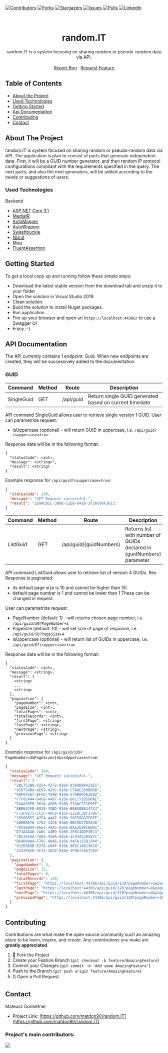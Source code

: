 [![Contributors][contributors-shield]][contributors-url]
[![Forks][forks-shield]][forks-url]
[![Stargazers][stars-shield]][stars-url]
[![Issues][issues-shield]][issues-url]
[![Pulls][pulls-shield]][pulls-url]
[![LinkedIn][linkedin-shield]][linkedin-url]

<!-- PROJECT LOGO -->
<br />
<p align="center">

  <h1 align="center">random.IT</h1>

  <p align="center">
    random.IT is a system focusing on sharing random or pseudo-random data via API.
    <br />
    <br />
    <a href="https://github.com/matdon90/random.IT/issues">Report Bug</a>
    ·
    <a href="https://github.com/matdon90/random.IT/issues">Request Feature</a>
  </p>
</p>

<!-- TABLE OF CONTENTS -->
## Table of Contents

* [About the Project](#about-the-project)
* [Used Technologies](#used-technologies)
* [Getting Started](#getting-started)
* [Api Documentation](#api-documentation)
* [Contributing](#contributing)
* [Contact](#contact)



<!-- ABOUT THE PROJECT -->
## About The Project

random.IT is system focused on sharing random or pseudo-random data via API. The application is plan to consist of parts that generate independent data. First, it will be a GUID number generator, and then random IP protocol configurations compliant with the requirements specified in the query. The next parts, and also the next generators, will be added according to the needs or suggestions of users.


<!-- USED TECHNOLOGIES -->
### Used Technologies

Backend
* [ASP.NET Core 3.1](https://docs.microsoft.com/pl-pl/aspnet/core/?view=aspnetcore-3.1)
* [MediatR](https://github.com/jbogard/MediatR)
* [AutoMapper](https://automapper.org/)
* [AutoWrapper](https://github.com/proudmonkey/AutoWrapper)
* [Swashbuckle](https://docs.microsoft.com/en-US/aspnet/core/tutorials/getting-started-with-swashbuckle?view=aspnetcore-5.0&tabs=visual-studio)
* [NUnit](https://nunit.org/)
* [Moq](https://github.com/Moq/moq4/wiki/Quickstart)
* [FluentAssertion](https://fluentassertions.com/)


<!-- GETTING STARTED -->
## Getting Started

To get a local copy up and running follow these simple steps:

* Download the latest stable version from the download tab and unzip it to your folder
* Open the solution in Visual Studio 2019. 
* Clean solution.
* Build the solution to install Nuget packages.
* Run application
* Fire up your browser and open url `https://localhost:44386/` to use a Swagger UI
* Enjoy ;-)

<!-- API DOCUMENTATION -->
## API Documentation

The API currently contains 1 endpoint: Guid.
When new endpoints are created, they will be successively added to the documentation.

### GUID

| Command    | Method | Route                   | Description                                             |
|------------|--------|-------------------------|---------------------------------------------------------|
| SingleGuid | GET    | /api/guid               | Return single GUID generated based on current timedate  |

API command SingleGuid allows user to retrieve single version 1 GUID.
User can parametrize request:
* isUppercase (optional) - will return GUID in uppercase, i.e. `/api/guid?isuppercase=true`

Response data will be in the following format:
```
{
  "statusCode": <int>,
  "message": <string>",
  "result": <string>
}
```

Example response for `/api/guid?isuppercase=true`:
```json
{
  "statusCode": 200,
  "message": "GET Request successful.",
  "result": "2E0ACB1C-3B88-11EB-9410-3F26C08F1611"
}
```


| Command    | Method | Route                   | Description                                             |
|------------|--------|-------------------------|---------------------------------------------------------|
| ListGuid   | GET    | /api/guid/{guidNumbers} | Returns list with number of GUIDs declared in {guidNumbers} parameter |

API command ListGuid allows user to retrieve list of version 4 GUIDs. Res
Response is paginated:
* its default page size is 10 and cannot be higher than 30
* default page number is 1 and cannot be lower than 1
These can be changed in request.

User can parametrize request:
* PageNumber (default: 1) - will returns chosen page number, i.e. `/api/guid/50?PageNumber=2`
* PageSize (default: 10) - will set size of page of response, i.e. `/api/guid/50?PageSize=4`
* isUppercase (optional) - will return list of GUIDs in uppercase, i.e. `/api/guid/8?isuppercase=true`

Response data will be in the following format:
```
{
  "statusCode": <int>,
  "message": <string>,
  "result": [
    <string>
    ...
    <string>
  ],
  "pagination": {
    "pageNumber": <int>,
    "pageSize": <int>,
    "totalPages": <int>,
    "totalRecords": <int>,
    "firstPage": <string>,
    "lastPage": <string>,
    "nextPage": <string>,
    "previousPage": <string>
  }
}
```

Example response for `/api/guid/120?PageNumber=3&PageSize=15&isUppercase=true`:
```json
{
  "statusCode": 200,
  "message": "GET Request successful.",
  "result": [
    "2BC7C2B0-D254-4272-9166-8369DB9421E5",
    "959754B4-4E69-429C-9166-C7A0E260B8DB",
    "A0F64567-EFCD-450B-9166-576B0FDE3692",
    "F7F0CA44-D458-4497-9166-D01771D590AE",
    "F44826FB-961A-4E6B-9166-733AC731D9EF",
    "8B862CFD-0918-4CBD-9166-B0EA08E34423",
    "F72FDE75-5C5F-40C9-9166-221BC39F2706",
    "2630B557-A7FA-4447-9166-90E5BD87F0FE",
    "36EB5E76-4752-44C8-9166-0BCFD27D26CD",
    "78C86B09-B6E1-4AA5-9166-BAE2E99CDBD1",
    "D73A4A4D-CA6C-44B9-9166-2F8C4DDF3EC3",
    "7D5361AA-7A81-459A-9166-1C44A53A587C",
    "B64D09A4-F76C-4046-9166-94FA115B1344",
    "012B3B3B-E278-494F-9166-8E6C1A613628",
    "3232F62D-3C71-4620-9166-3F9673467CE9"
  ],
  "pagination": {
    "pageNumber": 3,
    "pageSize": 15,
    "totalPages": 8,
    "totalRecords": 120,
    "firstPage": "https://localhost:44386/api/guid/120?pageNumber=1&pageSize=15",
    "lastPage": "https://localhost:44386/api/guid/120?pageNumber=8&pageSize=15",
    "nextPage": "https://localhost:44386/api/guid/120?pageNumber=4&pageSize=15",
    "previousPage": "https://localhost:44386/api/guid/120?pageNumber=2&pageSize=15"
  }
}
```

<!-- CONTRIBUTING -->
## Contributing

Contributions are what make the open source community such an amazing place to be learn, inspire, and create. Any contributions you make are **greatly appreciated**.

1. 🍴 Fork the Project
2. Create your Feature Branch (`git checkout -b feature/AmazingFeature`)
3. Commit your Changes (`git commit -m 'Add some AmazingFeature'`)
4. Push to the Branch (`git push origin feature/AmazingFeature`)
5. 🔃 Open a Pull Request


<!-- CONTACT -->
## Contact

Mateusz Donhefner

* Project Link: [https://github.com/matdon90/random.IT](https://github.com/matdon90/random.IT)

### Project's main contributors:

<a href="https://github.com/matdon90/random.IT/graphs/contributors">
  <img src="https://contributors-img.web.app/image?repo=matdon90/random.IT" />
</a>

<!-- Made with [contributors-img](https://contributors-img.web.app). -->

<!-- MARKDOWN LINKS & IMAGES -->
<!-- https://www.markdownguide.org/basic-syntax/#reference-style-links -->
[contributors-shield]: https://img.shields.io/github/contributors/matdon90/random.IT.svg?style=flat-square
[contributors-url]: https://github.com/matdon90/random.IT/graphs/contributors
[forks-shield]: https://img.shields.io/github/forks/matdon90/random.IT.svg?style=flat-square
[forks-url]: https://github.com/matdon90/random.IT/network/members
[stars-shield]: https://img.shields.io/github/stars/matdon90/random.IT.svg?style=flat-square
[stars-url]: https://github.com/matdon90/random.IT/stargazers
[issues-shield]: https://img.shields.io/github/issues/matdon90/random.IT.svg?style=flat-square
[issues-url]: https://github.com/matdon90/random.IT/issues
[pulls-shield]: https://img.shields.io/github/issues-pr/matdon90/random.IT.svg?style=flat-square
[pulls-url]: https://github.com/matdon90/random.IT/pulls
[linkedin-shield]: https://img.shields.io/badge/-LinkedIn-black.svg?style=flat-square&logo=linkedin&colorB=555
[linkedin-url]: https://www.linkedin.com/in/mateusz-donhefner/
